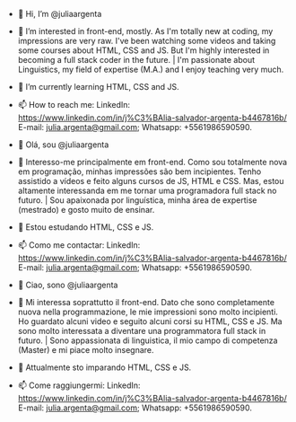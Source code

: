 - 👋 Hi, I’m @juliaargenta
- 👀 I’m interested in front-end, mostly. As I'm totally new at coding, my impressions are very raw. I've been watching some videos and taking some courses about HTML, CSS and JS. But I'm highly interested in becoming a full stack coder in the future. | I'm passionate about Linguistics, my field of expertise (M.A.) and I enjoy teaching very much.
- 🌱 I’m currently learning HTML, CSS and JS. 
- 📫 How to reach me: 
LinkedIn: https://www.linkedin.com/in/j%C3%BAlia-salvador-argenta-b4467816b/
E-mail: julia.argenta@gmail.com;
Whatsapp: +5561986590590.

- 👋 Olá, sou @juliaargenta
- 👀 Interesso-me principalmente em front-end. Como sou totalmente nova em programação, minhas impressões são bem incipientes. Tenho assistido a vídeos e feito alguns cursos de JS, HTML e CSS. Mas, estou altamente interessanda em me tornar uma programadora full stack no futuro. | Sou apaixonada por linguística, minha área de expertise (mestrado) e gosto muito de ensinar.  
- 🌱 Estou estudando HTML, CSS e JS.
- 📫 Como me contactar: 
LinkedIn: https://www.linkedin.com/in/j%C3%BAlia-salvador-argenta-b4467816b/
E-mail: julia.argenta@gmail.com;
Whatsapp: +5561986590590.

- 👋 Ciao, sono @juliaargenta
- 👀 Mi interessa soprattutto il front-end. Dato che sono completamente nuova nella programmazione, le mie impressioni sono molto incipienti. Ho guardato alcuni video e seguito alcuni corsi su HTML, CSS e JS. Ma sono molto interessata a diventare una programmatora full stack in futuro. | Sono appassionata di linguistica, il mio campo di competenza (Master) e mi piace molto insegnare.
- 🌱 Attualmente sto imparando HTML, CSS e JS.
- 📫 Come raggiungermi:
LinkedIn: https://www.linkedin.com/in/j%C3%BAlia-salvador-argenta-b4467816b/
E-mail: julia.argenta@gmail.com;
Whatsapp: +5561986590590.

<!---
juliaargenta/juliaargenta is a ✨ special ✨ repository because its `README.md` (this file) appears on your GitHub profile.
You can click the Preview link to take a look at your changes.
--->
